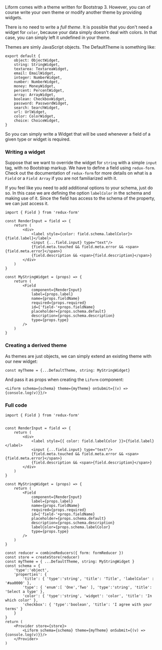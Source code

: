 Liform comes with a theme written for Bootstrap 3. However, you can of course write your own theme or modify another theme by providing widgets.

There is no need to write a *full theme*. It is possible that you don't need a widget for `color`, because your data simply doesn't deal with colors. In that case, you can simply left it undefined in your theme.

Themes are simly JavaScript objects. The DefaultTheme is something like:

```
export default {
    object: ObjectWidget,
    string: StringWidget,
    textarea: TextareaWidget,
    email: EmailWidget,
    integer: NumberWidget,
    number: NumberWidget,
    money: MoneyWidget,
    percent: PercentWidget,
    array: ArrayWidget,
    boolean: CheckboxWidget,
    password: PasswordWidget,
    search: SearchWidget,
    url: UrlWidget,
    color: ColorWidget,
    choice: ChoiceWidget,
}
```

So you can simply write a Widget that will be used whenever a field of a given type or widget is required.

### Writing a widget

Suppose that we want to override the widget for `string` with a simple `input` tag, with no Bootstrap markup. We have to define a field using `redux-form`. Check out the documentation of `redux-form` for more details on what is a `Field` or a `Field Array` if you are not familiarized with it.

If you feel like you need to add additional options to your schema, just do so. In this case we are defining the option `labelColor` in the schema and making use of it. Since the field has access to the schema of the property, we can just access it.


```
import { Field } from 'redux-form'

const RenderInput = field => {
    return (
        <div>
            <label style={color: field.schema.labelColor}>{field.label}</label>
            <input {...field.input} type="text"/>
            {field.meta.touched && field.meta.error && <span>{field.meta.error}</span>}
            {field.description && <span>{field.description}</span>}
        </div>
    )
}

const MyStringWidget = (props) => {
    return (
        <Field
            component={RenderInput}
            label={props.label}
            name={props.fieldName}
            required={props.required}
            id={'field-'+props.fieldName}
            placeholder={props.schema.default}
            description={props.schema.description}
            type={props.type}
        />
    )
}

```

### Creating a derived theme

As themes are just objects, we can simply extend an existing theme with our new widget:

```
const myTheme = {...DefaultTheme, string: MyStringWidget}
```

And pass it as props when creating the `Liform` component:

```
<Liform schema={schema} theme={myTheme} onSubmit={(v) => {console.log(v)}}/>
```


### Full code
```
import { Field } from 'redux-form'


const RenderInput = field => {
    return (
        <div>
            <label style={{ color: field.labelColor }}>{field.label}</label>
            <input {...field.input} type="text"/>
            {field.meta.touched && field.meta.error && <span>{field.meta.error}</span>}
            {field.description && <span>{field.description}</span>}
        </div>
    )
}

const MyStringWidget = (props) => {
    return (
        <Field
            component={RenderInput}
            label={props.label}
            name={props.fieldName}
            required={props.required}
            id={'field-'+props.fieldName}
            placeholder={props.schema.default}
            description={props.schema.description}
            labelColor={props.schema.labelColor}
            type={props.type}
        />
    )
}

const reducer = combineReducers({ form: formReducer })
const store = createStore(reducer)
const myTheme = { ...DefaultTheme, string: MyStringWidget }
const schema = {
    'type':'object',
    'properties': {
        'title': { 'type':'string', 'title': 'Title', 'labelColor' : '#aa0000' },
        'type': { 'enum':[ 'One','Two' ], 'type':'string', 'title': 'Select a type' },
        'color': { 'type':'string', 'widget': 'color', 'title': 'In which color' },
        'checkbox': { 'type':'boolean', 'title': 'I agree with your terms' }
    }
}
return (
    <Provider store={store}>
        <Liform schema={schema} theme={myTheme} onSubmit={(v) => {console.log(v)}}/>
    </Provider>
)
```
